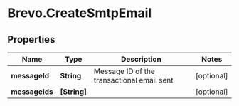 # Brevo.CreateSmtpEmail

## Properties
Name | Type | Description | Notes
------------ | ------------- | ------------- | -------------
**messageId** | **String** | Message ID of the transactional email sent | [optional] 
**messageIds** | **[String]** |  | [optional] 


